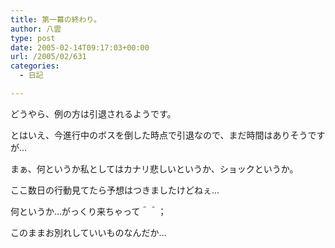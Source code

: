 ```yaml
---
title: 第一幕の終わり。
author: 八雲
type: post
date: 2005-02-14T09:17:03+00:00
url: /2005/02/631
categories:
  - 日記

---
```

どうやら、例の方は引退されるようです。
  
とはいえ、今進行中のボスを倒した時点で引退なので、まだ時間はありそうですが…

まぁ、何というか私としてはカナリ悲しいというか、ショックというか。
  
ここ数日の行動見てたら予想はつきましたけどねぇ…
  
何というか…がっくり来ちゃって＾＾；
  
このままお別れしていいものなんだか…